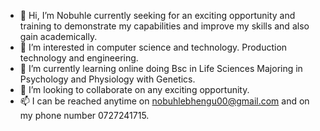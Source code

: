 - 👋 Hi, I’m Nobuhle currently seeking for an exciting opportunity and training to demonstrate my capabilities and improve my skills and also gain academically.
- 👀 I’m interested in computer science and technology. Production technology and engineering.
- 🌱 I’m currently learning online doing Bsc in Life Sciences Majoring in Psychology and Physiology with Genetics.
- 💞️ I’m looking to collaborate on any exciting opportunity.
- 📫 I can be reached anytime on nobuhlebhengu00@gmail.com and on my phone number 0727241715.
<!---
Maphumii/Maphumii is a ✨ special ✨ repository because its `README.md` (this file) appears on your GitHub profile.
You can click the Preview link to take a look at your changes.
--->
